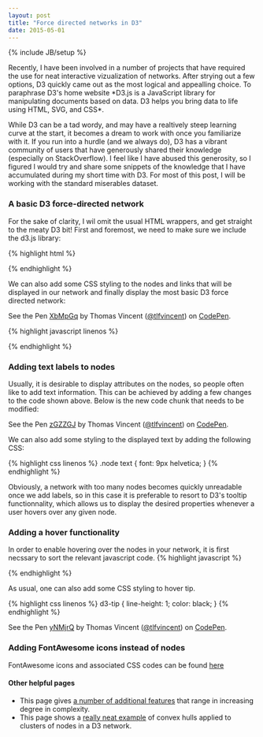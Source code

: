 ```yaml
---
layout: post
title: "Force directed networks in D3"
date: 2015-05-01
---
```

{% include JB/setup %}

<p class="intro"><span class="dropcap">R</span>ecently, I have been involved in a number of projects that have required the use for neat interactive vizualization of networks. After strying out a few options, D3 quickly came out as the most logical and appealling choice. To paraphrase D3's home website *D3.js is a JavaScript library for manipulating documents based on data. D3 helps you bring data to life using HTML, SVG, and CSS*.</p>

While D3 can be a tad wordy, and may have a realtively steep learning curve at the start, it becomes a dream to work with once you familiarize with it. If you run into a hurdle (and we always do), D3 has a vibrant community of users that have generously shared their knowledge (especially on StackOverflow). I feel like I have abused this generosity, so I figured I would try and share some snippets of the knowledge that I have accumulated during my short time with D3. For most of this post, I will be working with the standard miserables dataset.

### A basic D3 force-directed network
For the sake of clarity, I wil omit the usual HTML wrappers, and get straight to the meaty D3 bit! First and foremost, we need to make sure we include the d3.js library:

{% highlight html %}
<script src="http://d3js.org/d3.v3.min.js" charset="utf-8"></script>
{% endhighlight %}

We can also add some CSS styling to the nodes and links that will be displayed in our network and finally display the most basic D3 force directed network:

<p data-height="500" data-theme-id="0" data-slug-hash="XbMpGq" data-default-tab="result" data-user="tlfvincent" class='codepen'>See the Pen <a href='http://codepen.io/tlfvincent/pen/XbMpGq/'>XbMpGq</a> by Thomas Vincent (<a href='http://codepen.io/tlfvincent'>@tlfvincent</a>) on <a href='http://codepen.io'>CodePen</a>.</p>
<script async src="//assets.codepen.io/assets/embed/ei.js"></script>


{% highlight javascript linenos %} 
<style>
.node {
  stroke: #fff;
  stroke-width: 1.5px;
}
.link {
  stroke: #999;
  stroke-opacity: .6;
}
.node text {
  font: 9px helvetica;
}
d3-tip {
    line-height: 1;
    color: black;
}
</style>
{% endhighlight %}

### Adding text labels to nodes
Usually, it is desirable to display attributes on the nodes, so people often like to add text information. This can be achieved by adding a few changes to the code shown above. Below is the new code chunk that needs to be modified:

<p data-height="500" data-theme-id="0" data-slug-hash="zGZZGJ" data-default-tab="result" data-user="tlfvincent" class='codepen'>See the Pen <a href='http://codepen.io/tlfvincent/pen/zGZZGJ/'>zGZZGJ</a> by Thomas Vincent (<a href='http://codepen.io/tlfvincent'>@tlfvincent</a>) on <a href='http://codepen.io'>CodePen</a>.</p>
<script async src="//assets.codepen.io/assets/embed/ei.js"></script>

We can also add some styling to the displayed text by adding the following CSS:

{% highlight css linenos %}
.node text {
  font: 9px helvetica;
}
{% endhighlight %}



Obviously, a network with too many nodes becomes quickly unreadable once we add labels, so in this case it is preferable to resort to D3's tooltip functionnality, which allows us to display the desired properties whenever a user hovers over any given node.


### Adding a hover functionality

In order to enable hovering over the nodes in your network, it is first necssary to sort the relevant javascript code.
{% highlight javascript %}
<script type='text/javascript' src="http://labratrevenge.com/d3-tip/javascripts/d3.tip.v0.6.3.js"> </script>
{% endhighlight %}

As usual, one can also add some CSS styling to hover tip.

{% highlight css linenos %}
d3-tip {
    line-height: 1;
    color: black;
}
{% endhighlight %}

<p data-height="500" data-theme-id="0" data-slug-hash="yNMjrQ" data-default-tab="result" data-user="tlfvincent" class='codepen'>See the Pen <a href='http://codepen.io/tlfvincent/pen/yNMjrQ/'>yNMjrQ</a> by Thomas Vincent (<a href='http://codepen.io/tlfvincent'>@tlfvincent</a>) on <a href='http://codepen.io'>CodePen</a>.</p>
<script async src="//assets.codepen.io/assets/embed/ei.js"></script>





### Adding FontAwesome icons instead of nodes

FontAwesome icons and associated CSS codes can be found [here](http://fortawesome.github.io/Font-Awesome/icons/)

<script>
var width = 500,
    height = 500;

//var color = d3.scale.category20();

var fontawesome_force = d3.layout.force()
    .charge(-120)
    .linkDistance(30)
    .size([width, height]);


d3.json("/miserables.json", function(error, graph) {

  var fontawesome_svg = d3.select("div#fontawesome_network").append("svg")
      .attr("width", width)
      .attr("height", height);

  fontawesome_force
      .nodes(graph.nodes)
      .links(graph.links)
      .start();

  var fontawesome_link = fontawesome_svg.selectAll(".link")
      .data(graph.links)
      .enter().append("line")
      .attr("class", "link")
      .style("stroke-width", function(d) { return Math.sqrt(d.value); });

  var fontawesome_node = fontawesome_svg.selectAll(".node")
      .data(graph.nodes)
      .enter().append("g")
      .attr("class", "node")
      .call(fontawesome_force.drag);

    fontawesome_node.append("circle");
    //     .attr("r", 5)
    //     .style("fill", function (d) {
    //     return color(d.group);
    // });

    fontawesome_node.append("text")
      .attr('text-anchor', 'middle')
      .attr('dominant-baseline', 'central')
      .attr('font-family', 'FontAwesome')
      .attr('size', '100px')
      .text(function(d) { return '\uf007' });



  fontawesome_force.on("tick", function() {
    fontawesome_link.attr("x1", function(d) { return d.source.x; })
        .attr("y1", function(d) { return d.source.y; })
        .attr("x2", function(d) { return d.target.x; })
        .attr("y2", function(d) { return d.target.y; });

    // fontawesome_node.attr("cx", function(d) { return d.x; })
    //     .attr("cy", function(d) { return d.y; });
    fontawesome_node.selectAll("circle")
      .attr("cx", function (d) {return d.x;})
      .attr("cy", function (d) {return d.y;});

    fontawesome_node.selectAll("text")
      .attr("x", function (d) {return d.x;})
      .attr("y", function (d) {return d.y;}); 
  });
});
</script>

<div id="fontawesome_network" style="text-align:center"></div>


#### Other helpful pages

- This page gives [a number of additional features](http://www.coppelia.io/2014/07/an-a-to-z-of-extra-features-for-the-d3-force-layout/) that range in increasing degree in complexity.
- This page shows a [really neat example](http://bl.ocks.org/GerHobbelt/3071239) of convex hulls applied to clusters of nodes in a D3 network.


